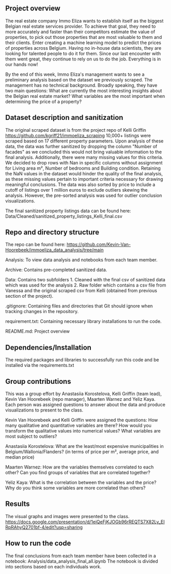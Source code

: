 ## Project overview
The real estate company Immo Eliza wants to establish itself as the biggest Belgian real estate services provider. 
 To achieve that goal, they need to more accurately and faster than their competitors estimate the value of properties, 
 to pick out those properties that are most valuable to them and their clients.
Enter creating a machine learning model to predict the prices of properties across Belgium. Having no in-house data scientists, 
 they are looking for talented people to do it for them. Since our last encounter with them went great, they continue 
 to rely on us to do the job. Everything is in our hands now!

By the end of this week, Immo Eliza's management wants to see a preliminary analysis based on the dataset we previously 
scraped. The management has no technical background. Broadly speaking, they have two main questions:
    What are currently the most interesting insights about the Belgian real estate market?
    What variables are the most important when determining the price of a property?

## Dataset description and sanitization 
The original scraped dataset is from the project repo of Kelli Griffin https://github.com/kgriff21/immoeliza_scraping
10,000+ listings were scraped based on 17 different property parameters. Upon analysis of these data, the data was 
further sanitized by dropping the column "Number of facades" as we concluded this would not bring valuable information
to the final analysis. Additionally, there were many missing values for this criteria.
We decided to drop rows with Nan in specific columns without assignment for Living area m², Number of bedrooms and 
Building condition. Retaining the NaN values in the dataset would hinder the quality of the final analysis, as these 
missing values pertain to important criteria necessary for drawing meaningful conclusions.
The data was also sorted by price to include a cutoff of listings over 1 million euros to exclude outliers skewing the 
analysis. However, the pre-sorted analysis was used for outlier conclusion visualizations. 

The final sanitized property listings data can be found here: Data/Cleaned/sanitized_property_listings_Kelli_final.csv

## Repo and directory structure
The repo can be found here: https://github.com/Kevin-Van-Hoorebeek/immoeliza_data_analysis/tree/main

Analysis: To view data analysis and notebooks from each team member.

Archive: Contains pre-completed sanitized data.

Data: Contains two subfolders 1. Cleaned with the final csv of sanitized data which was used for the analysis 2. 
Raw folder which contains a csv file from Vanessa and the original scraped csv from Kelli (obtained from previous 
section of the project).

.gitignore: Containing files and directories that Git should ignore when tracking changes in the repository.

requirement.txt: Containing necessary library installations to run the code.

README.md: Project overview 


## Dependencies/Installation
The required packages and libraries to successfully run this code and be installed via the requirements.txt

## Group contributions
This was a group effort by Anastasiia Korostelova, Kelli Griffin (team lead), Kevin Van Hoorebeek (repo manager), 
Maarten Warnez and Yeliz Kaya.
Each person was assigned questions to answer about the data and produce visualizations to present to the class.

Kevin Van Hoorebeek and Kelli Griffin were assigned the questions: How many qualitative and quantitative variables are there? 
How would you transform the qualitative values into numerical values? What variables are most subject to outliers?

Anastasiia Korostelova: What are the least/most expensive municipalities in Belgium/Wallonia/Flanders? (in terms of 
price per m², average price, and median price)

Maarten Warnez: How are the variables themselves correlated to each other? Can you find groups of variables that are 
correlated together?

Yeliz Kaya: What is the correlation between the variables and the price? Why do you think some variables are more 
correlated than others? 

## Results
The visual graphs and images were presented to the
class.
https://docs.google.com/presentation/d/1eiQeFjKJOGb96rREQTS7X82Ly_EIRpRAhyQ2701bf-4/edit?usp=sharing

## How to run the code
The final conclusions from each team member have been collected in a notebook: Analysis/data_analysis_final_all.ipynb
The notebook is divided into sections based on each individuals work.



